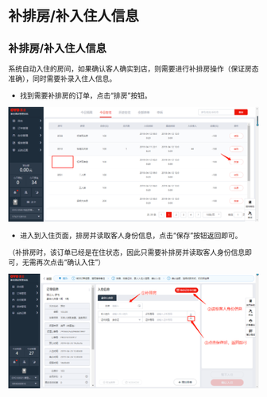 # 补排房/补入住人信息

## 补排房/补入住人信息

系统自动入住的房间，如果确认客人确实到店，则需要进行补排房操作（保证房态准确），同时需要补录入住人信息。

* 找到需要补排房的订单，点击“排房”按钮。

![](../../../.gitbook/assets/image%20%28672%29.png)

* 进入到入住页面，排房并读取客人身份信息，点击“保存”按钮返回即可。

（补排房时，该订单已经是在住状态，因此只需要补排房并读取客人身份信息即可，无需再次点击“确认入住”）

![](../../../.gitbook/assets/image%20%28261%29.png)

